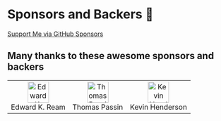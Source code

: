 # Sponsors and Backers 🏅

[Support Me via GitHub Sponsors](https://github.com/sponsors/boltex)

## Many thanks to these awesome sponsors and backers

<table>
    <tr>
        <td align="center">
            <a href="https://github.com/edreamleo">
                <img src="https://avatars.githubusercontent.com/u/592928?v=4"
                     alt="Edward K. Ream"
                     width="48"
                     height="48"
                >
            </a>
            <br>
            Edward K. Ream
        </td>
        <td align="center">
            <a href="https://github.com/tbpassin">
                <img src="https://avatars.githubusercontent.com/u/36974235?v=4"
                     alt="Thomas Passin"
                     width="48"
                     height="48"
                >
            </a>
            <br>
            Thomas Passin
        </td>        
        <td align="center">
            <a href="https://github.com/kghenderson">
                <img src="https://avatars.githubusercontent.com/u/3522168?v=4"
                     alt="Kevin Henderson"
                     width="48"
                     height="48"
                >
            </a>
            <br>
            Kevin Henderson
        </td>
    </tr>
</table>
